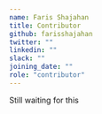 ```yaml
---
name: Faris Shajahan
title: Contributor
github: farisshajahan
twitter: ""
linkedin: ""
slack: ""
joining_date: ""
role: "contributor"
---
```


Still waiting for this
